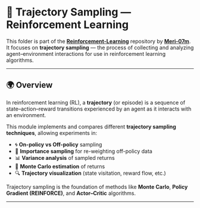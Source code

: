 # 🧭 Trajectory Sampling — Reinforcement Learning

This folder is part of the **[Reinforcement-Learning](https://github.com/Meri-07m/Reinforcement-Learning)** repository by **[Meri-07m](https://github.com/Meri-07m)**.  
It focuses on **trajectory sampling** — the process of collecting and analyzing agent–environment interactions for use in reinforcement learning algorithms.

---

## 🌍 Overview

In reinforcement learning (RL), a **trajectory** (or episode) is a sequence of state–action–reward transitions experienced by an agent as it interacts with an environment.

This module implements and compares different **trajectory sampling techniques**, allowing experiments in:

- 🌀 **On-policy vs Off-policy** sampling  
- 🎯 **Importance sampling** for re-weighting off-policy data  
- 📊 **Variance analysis** of sampled returns  
- 🔁 **Monte Carlo estimation** of returns  
- 🔍 **Trajectory visualization** (state visitation, reward flow, etc.)

Trajectory sampling is the foundation of methods like **Monte Carlo**, **Policy Gradient (REINFORCE)**, and **Actor–Critic** algorithms.

---

